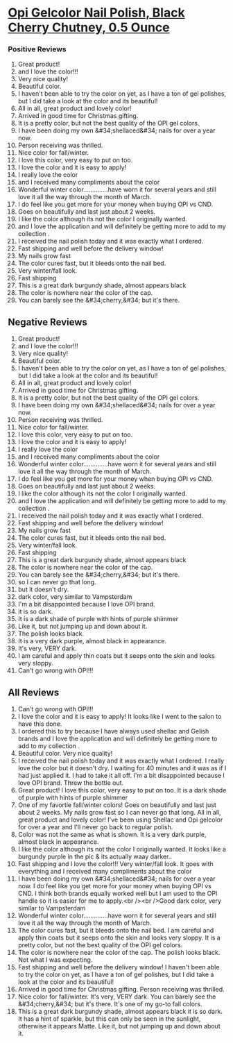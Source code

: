 # [Opi Gelcolor Nail Polish, Black Cherry Chutney, 0.5 Ounce](https://products.checkmycream.com/products/Opi-Gelcolor-Nail-Polish-Black-Cherry-Chutney-0.5-Ounce.html)

### Positive Reviews

<ol>
      <li>Great product!</li>
      <li>and I love the color!!!</li>
      <li>Very nice quality!</li>
      <li>Beautiful color.</li>
      <li>I haven&#x27;t been able to try the color on yet, as I have a ton of gel polishes, but I did take a look at the color and its beautiful!</li>
      <li>All in all, great product and lovely color!</li>
      <li>Arrived in good time for Christmas gifting.</li>
      <li>It is a pretty color, but not the best quality of the OPI gel colors.</li>
      <li>I have been doing my own &amp;#34;shellaced&amp;#34; nails for over a year now.</li>
      <li>Person receiving was thrilled.</li>
      <li>Nice color for fall/winter.</li>
      <li>I love this color, very easy to put on too.</li>
      <li>I love the color and it is easy to apply!</li>
      <li>I really love the color</li>
      <li>and I received many compliments about the color</li>
      <li>Wonderful winter color..............have worn it for several years and still love it all the way through the month of March.</li>
      <li>I do feel like you get more for your money when buying OPI vs CND.</li>
      <li>Goes on beautifully and last just about 2 weeks.</li>
      <li>I like the color although its not the color I originally wanted.</li>
      <li>and I love the application and will definitely be getting more to add to my collection .</li>
      <li>I received the nail polish today and it was exactly what I ordered.</li>
      <li>Fast shipping and well before the delivery window!</li>
      <li>My nails grow fast</li>
      <li>The color cures fast, but it bleeds onto the nail bed.</li>
      <li>Very winter/fall look.</li>
      <li>Fast shipping</li>
      <li>This is a great dark burgundy shade, almost appears black</li>
      <li>The color is nowhere near the color of the cap.  </li>
      <li>You can barely see the &amp;#34;cherry,&amp;#34; but it&#x27;s there.</li>
</ol>


<h2>Negative Reviews</h2>
<ol>
<li> Great product!</li>
<li> and I love the color!!!</li>
<li> Very nice quality!</li>
<li> Beautiful color.</li>
<li> I haven&#x27;t been able to try the color on yet, as I have a ton of gel polishes, but I did take a look at the color and its beautiful!</li>
<li> All in all, great product and lovely color!</li>
<li> Arrived in good time for Christmas gifting.</li>
<li> It is a pretty color, but not the best quality of the OPI gel colors.</li>
<li> I have been doing my own &amp;#34;shellaced&amp;#34; nails for over a year now.</li>
<li> Person receiving was thrilled.</li>
<li> Nice color for fall/winter.</li>
<li> I love this color, very easy to put on too.</li>
<li> I love the color and it is easy to apply!</li>
<li> I really love the color</li>
<li> and I received many compliments about the color</li>
<li> Wonderful winter color..............have worn it for several years and still love it all the way through the month of March.</li>
<li> I do feel like you get more for your money when buying OPI vs CND.</li>
<li> Goes on beautifully and last just about 2 weeks.</li>
<li> I like the color although its not the color I originally wanted.</li>
<li> and I love the application and will definitely be getting more to add to my collection .</li>
<li> I received the nail polish today and it was exactly what I ordered.</li>
<li> Fast shipping and well before the delivery window!</li>
<li> My nails grow fast</li>
<li> The color cures fast, but it bleeds onto the nail bed.</li>
<li> Very winter/fall look.</li>
<li> Fast shipping</li>
<li> This is a great dark burgundy shade, almost appears black</li>
<li> The color is nowhere near the color of the cap.  </li>
<li> You can barely see the &amp;#34;cherry,&amp;#34; but it&#x27;s there.</li>
<li> so I can never go that long.</li>
<li> but it doesn&#x27;t dry.</li>
<li> dark color, very similar to Vampsterdam</li>
<li> I&#x27;m a bit disappointed because I love OPI brand.</li>
<li> it is so dark.  </li>
<li> It is a dark shade of purple with hints of purple shimmer</li>
<li> Like it, but not jumping up and down about it.</li>
<li> The polish looks black.  </li>
<li> It is a very dark purple, almost black in appearance.</li>
<li> It&#x27;s very, VERY dark.</li>
<li> I am careful and apply thin coats but it seeps onto the skin and looks very sloppy.</li>
<li> Can&#x27;t go wrong with OPI!!!</li>
</ol>

<h2>All Reviews</h2>

<ol>
    <li> Can&#x27;t go wrong with OPI!!!</li>
    <li> I love the color and it is easy to apply! It looks like I went to the salon to have this done.</li>
    <li> I ordered this to try because I have always used shellac and Gelish brands and I love the application and will definitely be getting more to add to my collection .</li>
    <li> Beautiful color. Very nice quality!</li>
    <li> I received the nail polish today and it was exactly what I ordered. I really love the color but it doesn&#x27;t dry. I waiting for 40 minutes and it was as if I had just applied it. I had to take it all off. I&#x27;m a bit disappointed because I love OPI brand. Threw the bottle out.</li>
    <li> Great product! I love this color, very easy to put on too. It is a dark shade of purple with hints of purple shimmer</li>
    <li> One of my favortie fall/winter colors! Goes on beautifully and last just about 2 weeks. My nails grow fast so I can never go that long. All in all, great product and lovely color! I&#x27;ve been using Shellac and Opi gelcolor for over a year and I&#x27;ll never go back to regular polish.</li>
    <li> Color was not the same as what is shown.  It is a very dark purple, almost black in appearance.</li>
    <li> I like the color although its not the color I originally wanted. It looks like a burgundy purple in the pic &amp; its actually waay darker..</li>
    <li> Fast shipping and I love the color!!! Very winter/fall look. It goes with everything and I received many compliments about the color</li>
    <li> I have been doing my own &amp;#34;shellaced&amp;#34; nails for over a year now. I do feel like you get more for your money when buying OPI vs CND. I think both brands equally worked well but I am used to the OPI handle so it is easier for me to apply.&lt;br /&gt;&lt;br /&gt;Good dark color, very similar to Vampsterdam</li>
    <li> Wonderful winter color..............have worn it for several years and still love it all the way through the month of March.</li>
    <li> The color cures fast, but it bleeds onto the nail bed. I am careful and apply thin coats but it seeps onto the skin and looks very sloppy. It is a pretty color, but not the best quality of the OPI gel colors.</li>
    <li> The color is nowhere near the color of the cap.  The polish looks black.  Not what I was expecting.</li>
    <li> Fast shipping and well before the delivery window! I haven&#x27;t been able to try the color on yet, as I have a ton of gel polishes, but I did take a look at the color and its beautiful!</li>
    <li> Arrived in good time for Christmas gifting. Person receiving was thrilled.</li>
    <li> Nice color for fall/winter. It&#x27;s very, VERY dark. You can barely see the &amp;#34;cherry,&amp;#34; but it&#x27;s there. It&#x27;s one of my go-to fall colors.</li>
    <li> This is a great dark burgundy shade, almost appears black it is so dark.  It has a hint of sparkle, but this can only be seen in the sunlight, otherwise it appears Matte.  Like it, but not jumping up and down about it.</li>
</ol>




